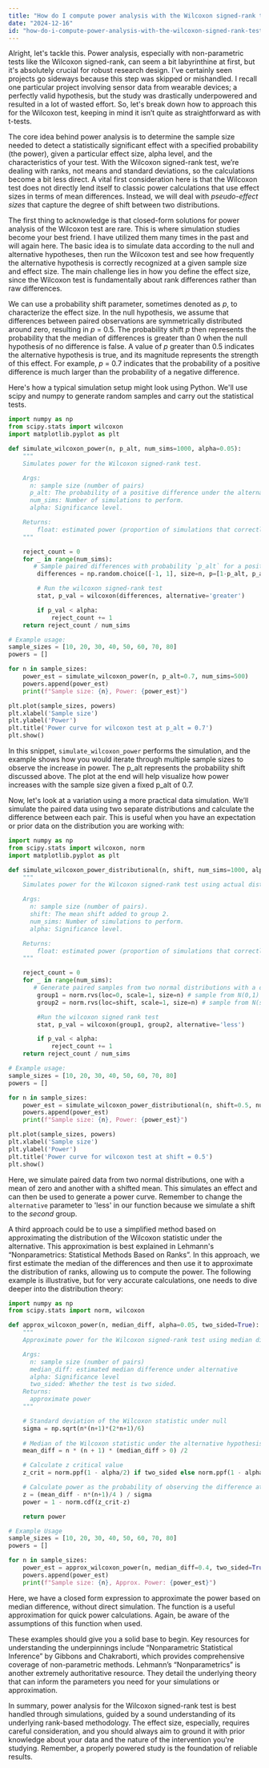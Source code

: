 ```yaml
---
title: "How do I compute power analysis with the Wilcoxon signed-rank test?"
date: "2024-12-16"
id: "how-do-i-compute-power-analysis-with-the-wilcoxon-signed-rank-test"
---
```


Alright, let's tackle this. Power analysis, especially with non-parametric tests like the Wilcoxon signed-rank, can seem a bit labyrinthine at first, but it's absolutely crucial for robust research design. I've certainly seen projects go sideways because this step was skipped or mishandled. I recall one particular project involving sensor data from wearable devices; a perfectly valid hypothesis, but the study was drastically underpowered and resulted in a lot of wasted effort. So, let's break down how to approach this for the Wilcoxon test, keeping in mind it isn’t quite as straightforward as with t-tests.

The core idea behind power analysis is to determine the sample size needed to detect a statistically significant effect with a specified probability (the power), given a particular effect size, alpha level, and the characteristics of your test. With the Wilcoxon signed-rank test, we’re dealing with ranks, not means and standard deviations, so the calculations become a bit less direct. A vital first consideration here is that the Wilcoxon test does not directly lend itself to classic power calculations that use effect sizes in terms of mean differences. Instead, we will deal with *pseudo-effect sizes* that capture the degree of shift between two distributions.

The first thing to acknowledge is that closed-form solutions for power analysis of the Wilcoxon test are rare. This is where simulation studies become your best friend. I have utilized them many times in the past and will again here. The basic idea is to simulate data according to the null and alternative hypotheses, then run the Wilcoxon test and see how frequently the alternative hypothesis is correctly recognized at a given sample size and effect size. The main challenge lies in how you define the effect size, since the Wilcoxon test is fundamentally about rank differences rather than raw differences.

We can use a probability shift parameter, sometimes denoted as *p*, to characterize the effect size. In the null hypothesis, we assume that differences between paired observations are symmetrically distributed around zero, resulting in *p* = 0.5. The probability shift *p* then represents the probability that the median of differences is greater than 0 when the null hypothesis of no difference is false. A value of *p* greater than 0.5 indicates the alternative hypothesis is true, and its magnitude represents the strength of this effect. For example, *p* = 0.7 indicates that the probability of a positive difference is much larger than the probability of a negative difference.

Here's how a typical simulation setup might look using Python. We'll use scipy and numpy to generate random samples and carry out the statistical tests.

```python
import numpy as np
from scipy.stats import wilcoxon
import matplotlib.pyplot as plt

def simulate_wilcoxon_power(n, p_alt, num_sims=1000, alpha=0.05):
    """
    Simulates power for the Wilcoxon signed-rank test.

    Args:
      n: sample size (number of pairs)
      p_alt: The probability of a positive difference under the alternative.
      num_sims: Number of simulations to perform.
      alpha: Significance level.

    Returns:
        float: estimated power (proportion of simulations that correctly reject the null).
    """

    reject_count = 0
    for _ in range(num_sims):
       # Sample paired differences with probability `p_alt` for a positive difference.
        differences = np.random.choice([-1, 1], size=n, p=[1-p_alt, p_alt])

        # Run the wilcoxon signed-rank test
        stat, p_val = wilcoxon(differences, alternative='greater')

        if p_val < alpha:
            reject_count += 1
    return reject_count / num_sims

# Example usage:
sample_sizes = [10, 20, 30, 40, 50, 60, 70, 80]
powers = []

for n in sample_sizes:
    power_est = simulate_wilcoxon_power(n, p_alt=0.7, num_sims=500)
    powers.append(power_est)
    print(f"Sample size: {n}, Power: {power_est}")

plt.plot(sample_sizes, powers)
plt.xlabel('Sample size')
plt.ylabel('Power')
plt.title('Power curve for wilcoxon test at p_alt = 0.7')
plt.show()
```

In this snippet, `simulate_wilcoxon_power` performs the simulation, and the example shows how you would iterate through multiple sample sizes to observe the increase in power. The p_alt represents the probability shift discussed above. The plot at the end will help visualize how power increases with the sample size given a fixed p_alt of 0.7.

Now, let's look at a variation using a more practical data simulation. We’ll simulate the paired data using two separate distributions and calculate the difference between each pair. This is useful when you have an expectation or prior data on the distribution you are working with:

```python
import numpy as np
from scipy.stats import wilcoxon, norm
import matplotlib.pyplot as plt

def simulate_wilcoxon_power_distributional(n, shift, num_sims=1000, alpha=0.05):
    """
    Simulates power for the Wilcoxon signed-rank test using actual distributions.

    Args:
      n: sample size (number of pairs).
      shift: The mean shift added to group 2.
      num_sims: Number of simulations to perform.
      alpha: Significance level.

    Returns:
        float: estimated power (proportion of simulations that correctly reject the null).
    """

    reject_count = 0
    for _ in range(num_sims):
       # Generate paired samples from two normal distributions with a defined shift.
        group1 = norm.rvs(loc=0, scale=1, size=n) # sample from N(0,1)
        group2 = norm.rvs(loc=shift, scale=1, size=n) # sample from N(shift, 1)

        #Run the wilcoxon signed rank test
        stat, p_val = wilcoxon(group1, group2, alternative='less')

        if p_val < alpha:
            reject_count += 1
    return reject_count / num_sims

# Example usage:
sample_sizes = [10, 20, 30, 40, 50, 60, 70, 80]
powers = []

for n in sample_sizes:
    power_est = simulate_wilcoxon_power_distributional(n, shift=0.5, num_sims=500)
    powers.append(power_est)
    print(f"Sample size: {n}, Power: {power_est}")

plt.plot(sample_sizes, powers)
plt.xlabel('Sample size')
plt.ylabel('Power')
plt.title('Power curve for wilcoxon test at shift = 0.5')
plt.show()
```

Here, we simulate paired data from two normal distributions, one with a mean of zero and another with a shifted mean. This simulates an effect and can then be used to generate a power curve. Remember to change the `alternative` parameter to 'less' in our function because we simulate a shift to the *second* group.

A third approach could be to use a simplified method based on approximating the distribution of the Wilcoxon statistic under the alternative. This approximation is best explained in Lehmann's “Nonparametrics: Statistical Methods Based on Ranks”. In this approach, we first estimate the median of the differences and then use it to approximate the distribution of ranks, allowing us to compute the power. The following example is illustrative, but for very accurate calculations, one needs to dive deeper into the distribution theory:

```python
import numpy as np
from scipy.stats import norm, wilcoxon

def approx_wilcoxon_power(n, median_diff, alpha=0.05, two_sided=True):
    """
    Approximate power for the Wilcoxon signed-rank test using median difference.

    Args:
      n: sample size (number of pairs)
      median_diff: estimated median difference under alternative
      alpha: Significance level
      two_sided: Whether the test is two sided.
    Returns:
      approximate power
    """

    # Standard deviation of the Wilcoxon statistic under null
    sigma = np.sqrt(n*(n+1)*(2*n+1)/6)
    
    # Median of the Wilcoxon statistic under the alternative hypothesis
    mean_diff = n * (n + 1) * (median_diff > 0) /2

    # Calculate z critical value
    z_crit = norm.ppf(1 - alpha/2) if two_sided else norm.ppf(1 - alpha)

    # Calculate power as the probability of observing the difference at critical value
    z = (mean_diff - n*(n+1)/4 ) / sigma
    power = 1 - norm.cdf(z_crit-z)

    return power

# Example Usage
sample_sizes = [10, 20, 30, 40, 50, 60, 70, 80]
powers = []

for n in sample_sizes:
    power_est = approx_wilcoxon_power(n, median_diff=0.4, two_sided=True)
    powers.append(power_est)
    print(f"Sample size: {n}, Approx. Power: {power_est}")
```
Here, we have a closed form expression to approximate the power based on median difference, without direct simulation. The function is a useful approximation for quick power calculations. Again, be aware of the assumptions of this function when used.

These examples should give you a solid base to begin. Key resources for understanding the underpinnings include “Nonparametric Statistical Inference” by Gibbons and Chakraborti, which provides comprehensive coverage of non-parametric methods. Lehmann’s “Nonparametrics” is another extremely authoritative resource. They detail the underlying theory that can inform the parameters you need for your simulations or approximation.

In summary, power analysis for the Wilcoxon signed-rank test is best handled through simulations, guided by a sound understanding of its underlying rank-based methodology. The effect size, especially, requires careful consideration, and you should always aim to ground it with prior knowledge about your data and the nature of the intervention you're studying. Remember, a properly powered study is the foundation of reliable results.
